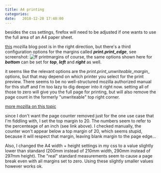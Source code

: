 ```yaml
---
title: A4 printing
categories:
date:   2018-12-28 17:40:00
---
```


besides the css settings, firefox will need to be adjusted if one wants to use the full area of an A4 paper sheet.  

[this](https://support.mozilla.org/en-US/questions/1061569) mozilla blog post is in the right direction, but there's a third configuration options for the margins called ***print.print_edge***, see screenshot:
<img class="full" src="/images/printmargins_firefox.png" alt="ff printmargins" />
of course, the same options shown here for ***bottom*** can be set for ***top***, ***left*** and ***right*** as well.

it seems like the relevant options are the *print.print_unwriteable_margin_* options, but that may depend on which printer you select for the print preview. There seems to be no well-structured mozilla authorized manual for this stuff and I'm too lazy to dig deeper into it right now.
setting all of those to zero will give you the full page for printing, but will also remove the page count in the formerly "unwriteable" top right corner.

[more mozilla on this topic](https://wiki.mozilla.org/Firefox:Printing_and_Page_Setup)

since I don't want the page counter removed just for the one use case that I'm fiddling with, I set the top margin to 20. The numbers seem to refer to the percenteage of an inch (see link above). I checked manually, the counter won't appear below a top margin of 20, which seems stupid, because it will respect that margin, leaving blank margin to the page edge...

Also, I changed the A4 width + height settings in my css to a value slightly lower than standard (200mm instead of 210mm width, 290mm instead of 297mm height). The "real" standard measurements seem to cause a page break even with all margins set to zero. Using these slightly smaller values however works ok.
